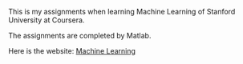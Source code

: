 This is my assignments when learning Machine Learning of Stanford University at Coursera.

The assignments are completed by Matlab.

Here is the website:
[Machine Learning](https://www.coursera.org/learn/machine-learning/home/welcome)